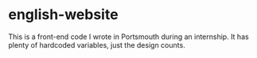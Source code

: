 # english-website
This is a front-end code I wrote in Portsmouth during an internship. It has plenty of hardcoded variables, just the design counts.
